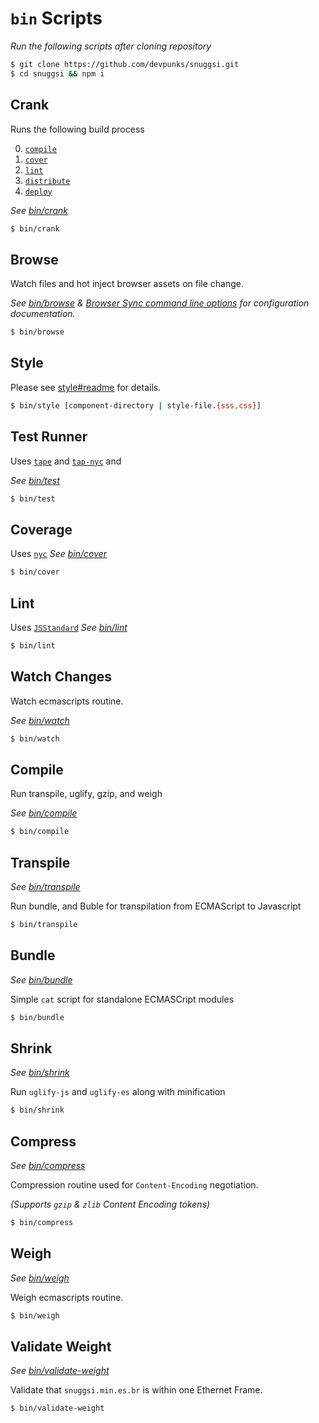 # `bin` Scripts

_Run the following scripts after cloning repository_

```bash
$ git clone https://github.com/devpunks/snuggsi.git
$ cd snuggsi && npm i
```


## Crank
Runs the following build process

  0. [`compile`](#compile)
  1. [`cover`](#coverage)
  1. [`lint`](#lint)
  2. [`distribute`](#distribute)
  3. [`deploy`](#deploy)

_See [bin/crank](crank)_
```bash
$ bin/crank
```


## Browse
Watch files and hot inject browser assets on file change.

_See [bin/browse](browse)
&amp; [Browser Sync command line options](https://www.browsersync.io/docs/options) for configuration documentation._

```bash
$ bin/browse
```


## Style
Please see [style#readme](/style#readme) for details.
```bash
$ bin/style [component-directory | style-file.{sss,css}]
```

## Test Runner

Uses
[`tape`](https://github.com/substack/tape)
and
[`tap-nyc`](https://github.com/MegaArman/tap-nyc)
and

_See [bin/test](test)_

```bash
$ bin/test
```


## Coverage

Uses
[`nyc`](https://github.com/istanbuljs/nyc)
_See [bin/cover](cover)_

```bash
$ bin/cover
```


## Lint

Uses
[`JSStandard`](https://github.com/feross/standard)
_See [bin/lint](lint)_

```bash
$ bin/lint
```


## Watch Changes
Watch ecmascripts routine.

_See [bin/watch](watch)_

```bash
$ bin/watch
```


## Compile
Run transpile, uglify, gzip, and weigh

_See [bin/compile](compile)_

```bash
$ bin/compile
```


## Transpile

_See [bin/transpile](transpile)_

Run bundle, and Buble for transpilation from ECMAScript to Javascript
```bash
$ bin/transpile
```


## Bundle

_See [bin/bundle](bundle)_

Simple `cat` script for standalone ECMASCript modules
```bash
$ bin/bundle
```


## Shrink

_See [bin/shrink](shrink)_

Run `uglify-js` and `uglify-es` along with minification
```bash
$ bin/shrink
```


## Compress

_See [bin/compress](compress)_

Compression routine used for `Content-Encoding`
negotiation.

_(Supports `gzip` & `zlib` Content Encoding tokens)_
```bash
$ bin/compress
```


## Weigh

_See [bin/weigh](weigh)_

Weigh ecmascripts routine.
```bash
$ bin/weigh
```


## Validate Weight

_See [bin/validate-weight](validate-weight)_

Validate that `snuggsi.min.es.br` is within one Ethernet Frame.

```bash
$ bin/validate-weight
```
